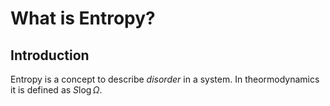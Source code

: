 # What is Entropy? 

## Introduction

Entropy is a concept to describe *disorder* in a system. In theormodynamics it is defined as $S\log \Omega$.  